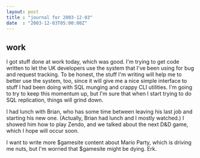 ```yaml
---
layout: post
title : "journal for 2003-12-03"
date  : "2003-12-03T05:00:00Z"
---
```

## work

I got stuff done at work today, which was good.  I'm trying to get code written to let the UK developers use the system that I've been using for bug and request tracking.  To be honest, the stuff I'm writing will help me to better use the system, too, since it will give me a nice simple interface to stuff I had been doing with SQL munging and crappy CLI utilities.  I'm going to try to keep this momentum up, but I'm sure that when I start trying to do SQL replication, things will grind down.

I had lunch with Brian, who has some time between leaving his last job and starting his new one.  (Actually, Brian had lunch and I mostly watched.)  I showed him how to play Zendo, and we talked about the next D&amp;D game, which I hope will occur soon.

I want to write more $gamesite content about Mario Party, which is driving me nuts, but I'm worried that $gamesite might be dying.  Erk.

